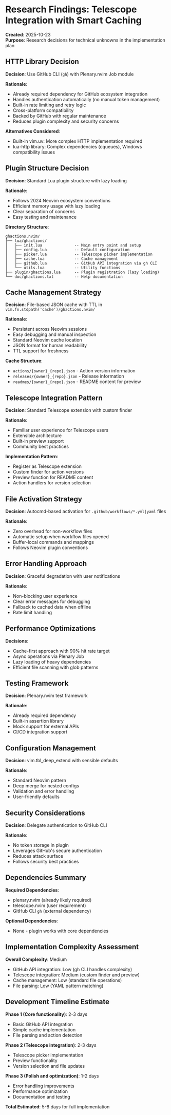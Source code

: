 # Research Findings: Telescope Integration with Smart Caching

**Created**: 2025-10-23  
**Purpose**: Research decisions for technical unknowns in the implementation plan

## HTTP Library Decision

**Decision**: Use GitHub CLI (`gh`) with Plenary.nvim Job module

**Rationale**: 
- Already required dependency for GitHub ecosystem integration
- Handles authentication automatically (no manual token management)
- Built-in rate limiting and retry logic
- Cross-platform compatibility
- Backed by GitHub with regular maintenance
- Reduces plugin complexity and security concerns

**Alternatives Considered**:
- Built-in vim.uv: More complex HTTP implementation required
- lua-http library: Complex dependencies (cqueues), Windows compatibility issues

## Plugin Structure Decision

**Decision**: Standard Lua plugin structure with lazy loading

**Rationale**:
- Follows 2024 Neovim ecosystem conventions
- Efficient memory usage with lazy loading
- Clear separation of concerns
- Easy testing and maintenance

**Directory Structure**:
```
ghactions.nvim/
├── lua/ghactions/
│   ├── init.lua              -- Main entry point and setup
│   ├── config.lua            -- Default configuration
│   ├── picker.lua            -- Telescope picker implementation
│   ├── cache.lua             -- Cache management
│   ├── github.lua            -- GitHub API integration via gh CLI
│   └── utils.lua             -- Utility functions
├── plugin/ghactions.lua      -- Plugin registration (lazy loading)
└── doc/ghactions.txt         -- Help documentation
```

## Cache Management Strategy

**Decision**: File-based JSON cache with TTL in `vim.fn.stdpath('cache')/ghactions.nvim/`

**Rationale**:
- Persistent across Neovim sessions
- Easy debugging and manual inspection
- Standard Neovim cache location
- JSON format for human readability
- TTL support for freshness

**Cache Structure**:
- `actions/{owner}_{repo}.json` - Action version information
- `releases/{owner}_{repo}.json` - Release information
- `readmes/{owner}_{repo}.json` - README content for preview

## Telescope Integration Pattern

**Decision**: Standard Telescope extension with custom finder

**Rationale**:
- Familiar user experience for Telescope users
- Extensible architecture
- Built-in preview support
- Community best practices

**Implementation Pattern**:
- Register as Telescope extension
- Custom finder for action versions
- Preview function for README content
- Action handlers for version selection

## File Activation Strategy

**Decision**: Autocmd-based activation for `.github/workflows/*.yml|yaml` files

**Rationale**:
- Zero overhead for non-workflow files
- Automatic setup when workflow files opened
- Buffer-local commands and mappings
- Follows Neovim plugin conventions

## Error Handling Approach

**Decision**: Graceful degradation with user notifications

**Rationale**:
- Non-blocking user experience
- Clear error messages for debugging
- Fallback to cached data when offline
- Rate limit handling

## Performance Optimizations

**Decisions**:
- Cache-first approach with 90% hit rate target
- Async operations via Plenary Job
- Lazy loading of heavy dependencies
- Efficient file scanning with glob patterns

## Testing Framework

**Decision**: Plenary.nvim test framework

**Rationale**:
- Already required dependency
- Built-in assertion library
- Mock support for external APIs
- CI/CD integration support

## Configuration Management

**Decision**: vim.tbl_deep_extend with sensible defaults

**Rationale**:
- Standard Neovim pattern
- Deep merge for nested configs
- Validation and error handling
- User-friendly defaults

## Security Considerations

**Decision**: Delegate authentication to GitHub CLI

**Rationale**:
- No token storage in plugin
- Leverages GitHub's secure authentication
- Reduces attack surface
- Follows security best practices

## Dependencies Summary

**Required Dependencies**:
- plenary.nvim (already likely required)
- telescope.nvim (user requirement)
- GitHub CLI `gh` (external dependency)

**Optional Dependencies**:
- None - plugin works with core dependencies

## Implementation Complexity Assessment

**Overall Complexity**: Medium
- GitHub API integration: Low (gh CLI handles complexity)
- Telescope integration: Medium (custom finder and preview)
- Cache management: Low (standard file operations)
- File parsing: Low (YAML pattern matching)

## Development Timeline Estimate

**Phase 1 (Core functionality)**: 2-3 days
- Basic GitHub API integration
- Simple cache implementation
- File parsing and action detection

**Phase 2 (Telescope integration)**: 2-3 days
- Telescope picker implementation
- Preview functionality
- Version selection and file updates

**Phase 3 (Polish and optimization)**: 1-2 days
- Error handling improvements
- Performance optimization
- Documentation and testing

**Total Estimated**: 5-8 days for full implementation